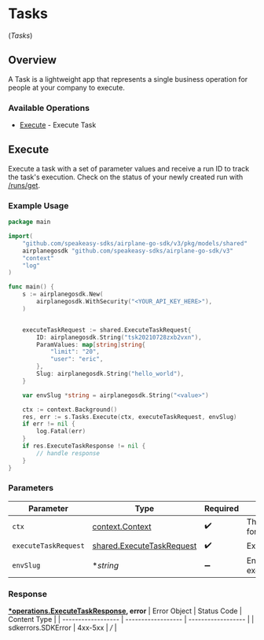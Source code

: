 # Tasks
(*Tasks*)

## Overview

A Task is a lightweight app that represents a single business operation for people at your company to execute.

### Available Operations

* [Execute](#execute) - Execute Task

## Execute

Execute a task with a set of parameter values and receive a run ID to track the task's execution.
Check on the status of your newly created run with [/runs/get](/api/runs#runs-get).

### Example Usage

```go
package main

import(
	"github.com/speakeasy-sdks/airplane-go-sdk/v3/pkg/models/shared"
	airplanegosdk "github.com/speakeasy-sdks/airplane-go-sdk/v3"
	"context"
	"log"
)

func main() {
    s := airplanegosdk.New(
        airplanegosdk.WithSecurity("<YOUR_API_KEY_HERE>"),
    )


    executeTaskRequest := shared.ExecuteTaskRequest{
        ID: airplanegosdk.String("tsk20210728zxb2vxn"),
        ParamValues: map[string]string{
            "limit": "20",
            "user": "eric",
        },
        Slug: airplanegosdk.String("hello_world"),
    }

    var envSlug *string = airplanegosdk.String("<value>")

    ctx := context.Background()
    res, err := s.Tasks.Execute(ctx, executeTaskRequest, envSlug)
    if err != nil {
        log.Fatal(err)
    }
    if res.ExecuteTaskResponse != nil {
        // handle response
    }
}
```

### Parameters

| Parameter                                                                  | Type                                                                       | Required                                                                   | Description                                                                |
| -------------------------------------------------------------------------- | -------------------------------------------------------------------------- | -------------------------------------------------------------------------- | -------------------------------------------------------------------------- |
| `ctx`                                                                      | [context.Context](https://pkg.go.dev/context#Context)                      | :heavy_check_mark:                                                         | The context to use for the request.                                        |
| `executeTaskRequest`                                                       | [shared.ExecuteTaskRequest](../../pkg/models/shared/executetaskrequest.md) | :heavy_check_mark:                                                         | ExecuteTaskRequest                                                         |
| `envSlug`                                                                  | **string*                                                                  | :heavy_minus_sign:                                                         | Environment to execute the task in.                                        |


### Response

**[*operations.ExecuteTaskResponse](../../pkg/models/operations/executetaskresponse.md), error**
| Error Object       | Status Code        | Content Type       |
| ------------------ | ------------------ | ------------------ |
| sdkerrors.SDKError | 4xx-5xx            | */*                |
